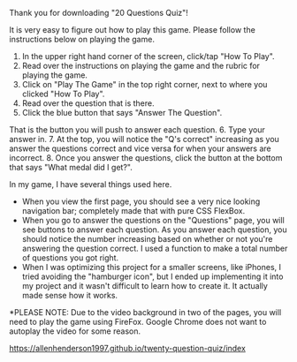 Thank you for downloading "20 Questions Quiz"!

It is very easy to figure out how to play this game. Please follow the instructions below on playing the game.

1. In the upper right hand corner of the screen, click/tap "How To Play".
2. Read over the instructions on playing the game and the rubric for playing the game.
3. Click on "Play The Game" in the top right corner, next to where you clicked "How To Play".
4. Read over the question that is there.
5. Click the blue button that says "Answer The Question".

That is the button you will push to answer each question.
6. Type your answer in.
7. At the top, you will notice the "Q's correct" increasing as you answer the questions correct and vice versa for when your answers are incorrect.
8. Once you answer the questions, click the button at the bottom that says "What medal did I get?".

In my game, I have several things used here. 

-   When you view the first page, you should see a very nice looking navigation bar; completely made that with pure CSS FlexBox.
-   When you go to answer the questions on the "Questions" page, you will see buttons to answer each question. As you answer each question, you should notice the number increasing based on whether or not you're answering the question correct. I used a function to make a total number of questions you got right.
-   When I was optimizing this project for a smaller screens, like iPhones, I tried avoiding the "hamburger icon", but I ended up implementing it into my project and it wasn't difficult to learn how to create it. It actually made sense how it works.

*PLEASE NOTE: Due to the video background in two of the pages, you will need to play the game using FireFox. Google Chrome does not want to autoplay the video for some reason.

https://allenhenderson1997.github.io/twenty-question-quiz/index